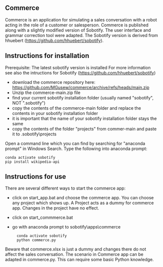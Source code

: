 ## Commerce
Commerce is an application for simulating a sales conversation with a robot acting in the role of a customer or salesperson. Commerce is published along with a slightly modified version of Sobotify. The user interface and grammar correction tool were adapted. The Sobotify version is derived from hhuebert (https://github.com/hhuebert/sobotify).

## Instructions for installation
Prerequisite: The latest sobotify version is installed
For more information see also the intructions for Sobotify (https://github.com/hhuebert/sobotify)
* download the commerce repository here: https://github.com/MGusew/commerce/archive/refs/heads/main.zip
* Unzip the commerce-main.zip file 
* find your current sobotify installation folder (usually named "sobotify", NOT ".sobotify")
* copy the contents of the commerce-main folder and replace the contents in your sobotify installation folder
* it is important that the name of your sobotify installation folder stays the same 
* copy the contents of the folder "projects" from commer-main and paste it to .sobotify\projects

Open a command line which you can find by searching for "anaconda prompt" in Windows Search.
Type the following into anaconda prompt:

    conda activate sobotify
    pip install wikipedia-api

## Instructions for use
There are several different ways to start the commerce app:
* click on start_app.bat and choose the commerce app. You can choose any project which shows up. A Project acts as a dummy for commerce app. Changes in the project have no effect.
* click on start_commmerce.bat
* go with anaconda prompt to sobotify\apps\commerce

        conda activate sobotify
        python commerce.py

Beware that commerce.xlsx is just a dummy and changes there do not affect the sales conversation. The scenario in Commerce app can be adapted in commerce.py. This can require some basic Python knowledge.